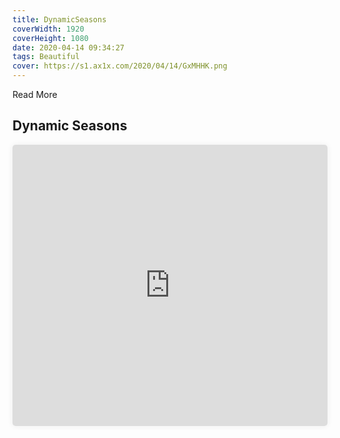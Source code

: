 ```yaml
---
title: DynamicSeasons
coverWidth: 1920
coverHeight: 1080
date: 2020-04-14 09:34:27
tags: Beautiful
cover: https://s1.ax1x.com/2020/04/14/GxMHHK.png
---
```


Read More
<!-- more -->

## Dynamic Seasons

<iframe src="https://beautiful-code.netlify.com/animate-seasons/dist/index.html" style="width:100%;height:450px;box-shadow:0px 0px 10px #eee;border-radius:5px" frameborder="0">
</iframe>